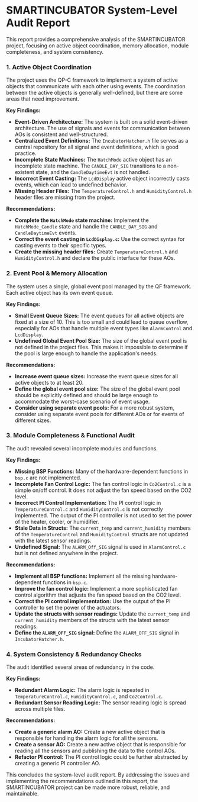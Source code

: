 # SMARTINCUBATOR System-Level Audit Report

This report provides a comprehensive analysis of the SMARTINCUBATOR project, focusing on active object coordination, memory allocation, module completeness, and system consistency.

### 1. Active Object Coordination

The project uses the QP-C framework to implement a system of active objects that communicate with each other using events. The coordination between the active objects is generally well-defined, but there are some areas that need improvement.

**Key Findings:**

*   **Event-Driven Architecture:** The system is built on a solid event-driven architecture. The use of signals and events for communication between AOs is consistent and well-structured.
*   **Centralized Event Definitions:** The `IncubatorHatcher.h` file serves as a central repository for all signal and event definitions, which is good practice.
*   **Incomplete State Machines:** The `HatchMode` active object has an incomplete state machine. The `CANDLE_DAY_SIG` transitions to a non-existent state, and the `CandleDaytimeEvt` is not handled.
*   **Incorrect Event Casting:** The `LcdDisplay` active object incorrectly casts events, which can lead to undefined behavior.
*   **Missing Header Files:** The `TemperatureControl.h` and `HumidityControl.h` header files are missing from the project.

**Recommendations:**

*   **Complete the `HatchMode` state machine:** Implement the `HatchMode_Candle` state and handle the `CANDLE_DAY_SIG` and `CandleDaytimeEvt` events.
*   **Correct the event casting in `LcdDisplay.c`:** Use the correct syntax for casting events to their specific types.
*   **Create the missing header files:** Create `TemperatureControl.h` and `HumidityControl.h` and declare the public interface for these AOs.

### 2. Event Pool & Memory Allocation

The system uses a single, global event pool managed by the QF framework. Each active object has its own event queue.

**Key Findings:**

*   **Small Event Queue Sizes:** The event queues for all active objects are fixed at a size of 10. This is too small and could lead to queue overflow, especially for AOs that handle multiple event types like `AlarmControl` and `LcdDisplay`.
*   **Undefined Global Event Pool Size:** The size of the global event pool is not defined in the project files. This makes it impossible to determine if the pool is large enough to handle the application's needs.

**Recommendations:**

*   **Increase event queue sizes:** Increase the event queue sizes for all active objects to at least 20.
*   **Define the global event pool size:** The size of the global event pool should be explicitly defined and should be large enough to accommodate the worst-case scenario of event usage.
*   **Consider using separate event pools:** For a more robust system, consider using separate event pools for different AOs or for events of different sizes.

### 3. Module Completeness & Functional Audit

The audit revealed several incomplete modules and functions.

**Key Findings:**

*   **Missing BSP Functions:** Many of the hardware-dependent functions in `bsp.c` are not implemented.
*   **Incomplete Fan Control Logic:** The fan control logic in `Co2Control.c` is a simple on/off control. It does not adjust the fan speed based on the CO2 level.
*   **Incorrect PI Control Implementation:** The PI control logic in `TemperatureControl.c` and `HumidityControl.c` is not correctly implemented. The output of the PI controller is not used to set the power of the heater, cooler, or humidifier.
*   **Stale Data in Structs:** The `current_temp` and `current_humidity` members of the `TemperatureControl` and `HumidityControl` structs are not updated with the latest sensor readings.
*   **Undefined Signal:** The `ALARM_Off_SIG` signal is used in `AlarmControl.c` but is not defined anywhere in the project.

**Recommendations:**

*   **Implement all BSP functions:** Implement all the missing hardware-dependent functions in `bsp.c`.
*   **Improve the fan control logic:** Implement a more sophisticated fan control algorithm that adjusts the fan speed based on the CO2 level.
*   **Correct the PI control implementation:** Use the output of the PI controller to set the power of the actuators.
*   **Update the structs with sensor readings:** Update the `current_temp` and `current_humidity` members of the structs with the latest sensor readings.
*   **Define the `ALARM_OFF_SIG` signal:** Define the `ALARM_OFF_SIG` signal in `IncubatorHatcher.h`.

### 4. System Consistency & Redundancy Checks

The audit identified several areas of redundancy in the code.

**Key Findings:**

*   **Redundant Alarm Logic:** The alarm logic is repeated in `TemperatureControl.c`, `HumidityControl.c`, and `Co2Control.c`.
*   **Redundant Sensor Reading Logic:** The sensor reading logic is spread across multiple files.

**Recommendations:**

*   **Create a generic alarm AO:** Create a new active object that is responsible for handling the alarm logic for all the sensors.
*   **Create a sensor AO:** Create a new active object that is responsible for reading all the sensors and publishing the data to the control AOs.
*   **Refactor PI control:** The PI control logic could be further abstracted by creating a generic PI controller AO.

This concludes the system-level audit report. By addressing the issues and implementing the recommendations outlined in this report, the SMARTINCUBATOR project can be made more robust, reliable, and maintainable.
